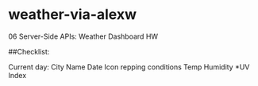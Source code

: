 # weather-via-alexw
06 Server-Side APIs: Weather Dashboard HW

##Checklist:

Current day: City Name
             Date
             Icon repping conditions
             Temp
             Humidity
             *UV Index